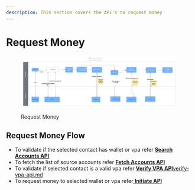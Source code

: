 ```yaml
---
description: This section covers the API's to request money
---
```


# Request Money



<figure><img src="../../../../../.gitbook/assets/Wallet - SendMoney Design - Request.png" alt=""><figcaption><p>Request Money</p></figcaption></figure>

## Request Money Flow

* To validate if the selected contact has wallet or vpa refer [**Search Accounts API**](api-specification/version-2/search-account-api.md)
* To fetch the list of source accounts refer [**Fetch Accounts API**](api-specification/version-2/fetch-accounts-api.md)
* To validate if selected contact is a valid vpa refer [**Verify VPA API**](../../upi/payments/version-2/verify-vpa-api.md)[verify-vpa-api.md](../../upi/payments/version-2/verify-vpa-api.md "mention")
* To request money to selected wallet or vpa refer[ **Initiate API**](api-specification/version-2/request-money/version-2/request-money-process-api.md)
